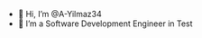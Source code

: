 - 👋 Hi, I’m @A-Yilmaz34
- 👀 I’m a Software Development Engineer in Test


<!---
A-Yilmaz34/A-Yilmaz34 is a ✨ special ✨ repository because its `README.md` (this file) appears on your GitHub profile.
You can click the Preview link to take a look at your changes.
--->
